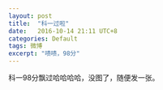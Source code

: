```yaml
---
layout: post
title:  "科一过啦"
date:   2016-10-14 21:11 UTC+8
categories: Default
tags: 微博
excerpt: "啧啧，98分"
---
```


科一98分飘过哈哈哈哈，没图了，随便发一张。